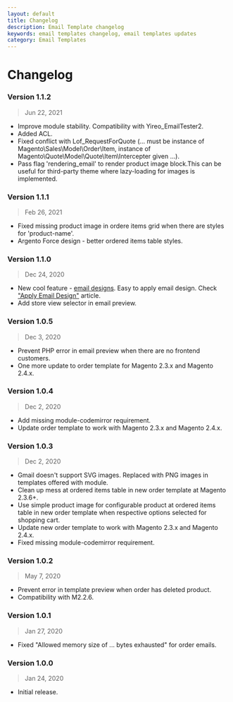 ```yaml
---
layout: default
title: Changelog
description: Email Template changelog
keywords: email templates changelog, email templates updates
category: Email Templates
---
```


# Changelog

### Version 1.1.2

> Jun 22, 2021

  - Improve module stability. Compatibility with Yireo_EmailTester2.
  - Added ACL.
  - Fixed conflict with Lof_RequestForQuote (... must be instance of Magento\Sales\Model\Order\Item, instance of Magento\Quote\Model\Quote\Item\Intercepter given ...).
  - Pass flag 'rendering_email' to render product image block.This can be useful for third-party theme where lazy-loading for images is implemented.

### Version 1.1.1

> Feb 26, 2021
 
  - Fixed missing product image in ordere items grid when there are styles for 'product-name'.
  - Argento Force design - better ordered items table styles.

### Version 1.1.0

> Dec 24, 2020

  - New cool feature - [email designs](../designs/). Easy to apply email design. Check ["Apply Email Design"](../apply-design/) article.
  - Add store view selector in email preview.

### Version 1.0.5

> Dec 3, 2020

  - Prevent PHP error in email preview when there are no frontend customers.
  - One more update to order template for Magento 2.3.x and Magento 2.4.x.

### Version 1.0.4

> Dec 2, 2020

  - Add missing module-codemirror requirement.
  - Update order template to work with Magento 2.3.x and Magento 2.4.x.

### Version 1.0.3

> Dec 2, 2020

  - Gmail doesn't support SVG images. Replaced with PNG images in templates offered with module.
  - Clean up mess at ordered items table in new order template at Magento 2.3.6+.
  - Use simple product image for configurable product at ordered items table in new order template when respective options selected for shopping cart.
  - Update new order template to work with Magento 2.3.x and Magento 2.4.x.
  - Fixed missing module-codemirror requirement.

### Version 1.0.2

> May 7, 2020

  - Prevent error in template preview when order has deleted product.
  - Compatibility with M2.2.6.

### Version 1.0.1

> Jan 27, 2020

 -  Fixed "Allowed memory size of ... bytes exhausted" for order emails.

### Version 1.0.0

> Jan 24, 2020

 -  Initial release.
